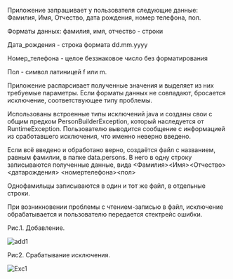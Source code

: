 Приложение запрашивает у пользователя следующие данные:
Фамилия, Имя, Отчество, дата рождения, номер телефона, пол.

Форматы данных:
фамилия, имя, отчество - строки

Дата_рождения - строка формата dd.mm.yyyy

Номер_телефона - целое беззнаковое число без форматирования

Пол - символ латиницей f или m.

Приложение распарсивает полученные значения и выделяет из них требуемые параметры. 
Если форматы данных не совпадают, бросается исключение, соответствующее типу проблемы. 

Использованы встроенные типы исключений java и созданы свои с общим предком PersonBuilderException, который наследуется
от RuntimeException. Пользователю выводится сообщение с информацией из сработавшего исключения, что именно неверно введено.

Если всё введено и обработано верно, создаётся файл с названием, равным фамилии, в папке data.persons.
В него в одну строку записываются полученные данные, вида <Фамилия><Имя><Отчество><датарождения> <номертелефона><пол>

Однофамильцы записываются в один и тот же файл, в отдельные строки.

При возникновении проблемы с чтением-записью в файл, исключение обрабатывается и пользователю передается стектрейс ошибки.

Рис.1. Добавление.

![add1](https://user-images.githubusercontent.com/36072345/234845584-62671d49-ca5d-42f5-9dd7-2fe6708d2c85.JPG)


Рис2. Срабатывание исключения.

![Exc1](https://user-images.githubusercontent.com/36072345/234845693-240b39ab-7b80-4e85-b332-e3780528dae8.JPG)
